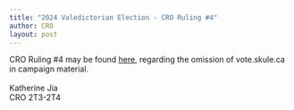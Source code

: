 ```yaml
---
title: "2024 Valedictorian Election - CRO Ruling #4"
author: CRO
layout: post
---
```


CRO Ruling #4 may be found <a href="https://drive.google.com/file/d/1PSgzyhIM6RiiQmcYPF5ti-TB_RE-nxHW/view?usp=sharing">here</a>, regarding the omission of vote.skule.ca in campaign material. <br> <br>Katherine Jia<br> CRO 2T3-2T4
